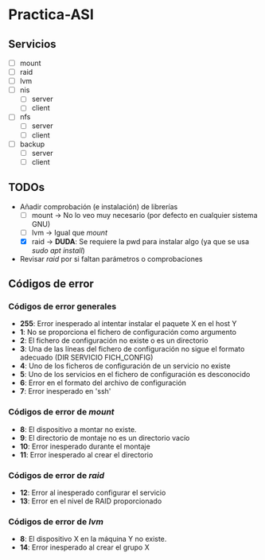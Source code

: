 # Practica-ASI
## Servicios
- [ ] mount
- [ ] raid
- [ ] lvm
- [ ] nis
  + [ ] server
  + [ ] client
- [ ] nfs
  + [ ] server
  + [ ] client
- [ ] backup
  + [ ] server
  + [ ] client

## TODOs
- Añadir comprobación (e instalación) de librerías
  + [ ] mount -> No lo veo muy necesario (por defecto en cualquier sistema GNU)
  + [ ] lvm   -> Igual que *mount*
  + [x] raid  -> **DUDA**: Se requiere la pwd para instalar algo (ya que se usa *sudo apt install*)
- Revisar *raid* por si faltan parámetros o comprobaciones

## Códigos de error
### Códigos de error generales

- **255**: Error inesperado al intentar instalar el paquete X en el host Y
- **1**: No se proporciona el fichero de configuración como argumento
- **2**: El fichero de configuración no existe o es un directorio
- **3**: Una de las líneas del fichero de configuración no sigue el formato adecuado (DIR SERVICIO FICH_CONFIG)
- **4**: Uno de los ficheros de configuración de un servicio no existe
- **5**: Uno de los servicios en el fichero de configuración es desconocido
- **6**: Error en el formato del archivo de configuración
- **7**: Error inesperado en 'ssh'

### Códigos de error de *mount*

- **8**: El dispositivo a montar no existe.
- **9**: El directorio de montaje no es un directorio vacío
- **10**: Error inesperado durante el montaje
- **11**: Error inesperado al crear el directorio

### Códigos de error de *raid*

- **12**: Error al inesperado configurar el servicio
- **13**: Error en el nivel de RAID proporcionado

### Códigos de error de *lvm*

- **8**: El dispositivo X en la máquina Y no existe.
- **14**: Error inesperado al crear el grupo X
